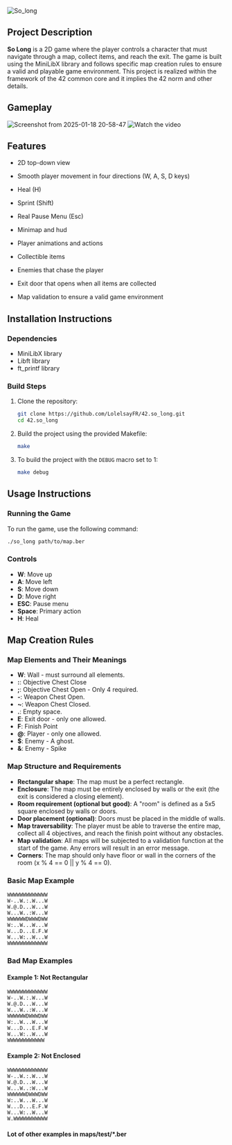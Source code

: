 ![So_long](https://github.com/user-attachments/assets/a7bd9a51-84bc-4a29-8ab2-5998cc174d46)

## Project Description

**So Long** is a 2D game where the player controls a character that must navigate through a map, collect items, and reach the exit. The game is built using the MiniLibX library and follows specific map creation rules to ensure a valid and playable game environment. This project is realized within the framework of the 42 common core and it implies the 42 norm and other details.

## Gameplay
![Screenshot from 2025-01-18 20-58-47](https://github.com/user-attachments/assets/7ce8a1fc-80ab-483d-8b7c-58f2e291c730)
![Watch the video]([https://youtu.be/nTQUwghvy5Q](https://youtu.be/sNjrSM4QN-A))
## Features

- 2D top-down view
- Smooth player movement in four directions (W, A, S, D keys)
- Heal (H)
- Sprint (Shift)

- Real Pause Menu (Esc)
- Minimap and hud
- Player animations and actions
- Collectible items
- Enemies that chase the player
- Exit door that opens when all items are collected
- Map validation to ensure a valid game environment

## Installation Instructions

### Dependencies

- MiniLibX library
- Libft library
- ft_printf library

### Build Steps

1. Clone the repository:
   ```sh
   git clone https://github.com/LolelsayFR/42.so_long.git
   cd 42.so_long
   ```

2. Build the project using the provided Makefile:
   ```sh
   make
   ```

3. To build the project with the `DEBUG` macro set to 1:
   ```sh
   make debug
   ```

## Usage Instructions

### Running the Game

To run the game, use the following command:
```sh
./so_long path/to/map.ber
```

### Controls

- **W**: Move up
- **A**: Move left
- **S**: Move down
- **D**: Move right
- **ESC**: Pause menu
- **Space**: Primary action
- **H**: Heal

## Map Creation Rules

### Map Elements and Their Meanings

- **W**: Wall - must surround all elements.
- **:**: Objective Chest Close
- **;**: Objective Chest Open - Only 4 required.
- **-**: Weapon Chest Open.
- **~**: Weapon Chest Closed.
- **.**: Empty space.
- **E**: Exit door - only one allowed.
- **F**: Finish Point
- **@**: Player - only one allowed.
- **$**: Enemy - A ghost.
- **&**: Enemy - Spike

### Map Structure and Requirements

- **Rectangular shape**: The map must be a perfect rectangle.
- **Enclosure**: The map must be entirely enclosed by walls or the exit (the exit is considered a closing element).
- **Room requirement (optional but good)**: A "room" is defined as a 5x5 square enclosed by walls or doors.
- **Door placement (optional)**: Doors must be placed in the middle of walls.
- **Map traversability**: The player must be able to traverse the entire map, collect all 4 objectives, and reach the finish point without any obstacles.
- **Map validation**: All maps will be subjected to a validation function at the start of the game. Any errors will result in an error message.
- **Corners**: The map should only have floor or wall in the corners of the room (x % 4 == 0 || y % 4 == 0).

### Basic Map Example

```
WWWWWWWWWWWWW
W-..W.:.W...W
W.@.D...W...W
W...W..:W...W
WWWWWWDWWWDWW
W:..W...W...W
W...D...E.F.W
W...W:..W...W
WWWWWWWWWWWWW
```

### Bad Map Examples

#### Example 1: Not Rectangular
```
WWWWWWWWWWWWW
W-..W.:.W...W
W.@.D...W...W
W...W..:W...W
WWWWWWDWWWDWW
W:..W...W...W
W...D...E.F.W
W...W:..W...W
WWWWWWWWWWWW
```

#### Example 2: Not Enclosed
```
WWWWWWWWWWWWW
W-..W.:.W...W
W.@.D...W...W
W...W..:W...W
WWWWWWDWWWDWW
W:..W...W...W
W...D...E.F.W
W...W:..W...W
W.WWWWWWWWWWW
```


#### Lot of other examples in maps/test/*.ber
